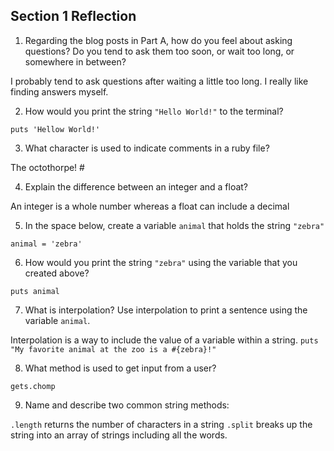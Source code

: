 ## Section 1 Reflection

1. Regarding the blog posts in Part A, how do you feel about asking questions? Do you tend to ask them too soon, or wait too long, or somewhere in between?

I probably tend to ask questions after waiting a little too long. I really like finding answers myself.

2. How would you print the string `"Hello World!"` to the terminal?

`puts 'Hellow World!'`

3. What character is used to indicate comments in a ruby file?

The octothorpe! #

4. Explain the difference between an integer and a float?

An integer is a whole number whereas a float can include a decimal

5. In the space below, create a variable `animal` that holds the string `"zebra"`

`animal = 'zebra'`

6. How would you print the string `"zebra"` using the variable that you created above?

`puts animal`

7. What is interpolation? Use interpolation to print a sentence using the variable `animal`.

Interpolation is a way to include the value of a variable within a string.
`puts "My favorite animal at the zoo is a #{zebra}!"`

8. What method is used to get input from a user?

`gets.chomp`

9. Name and describe two common string methods:

`.length` returns the number of characters in a string
`.split` breaks up the string into an array of strings including all the words.
